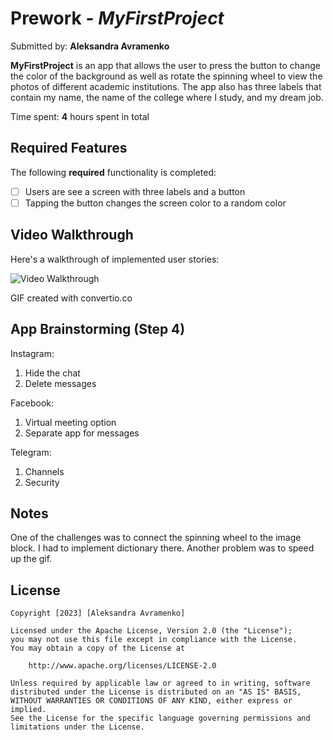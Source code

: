 # Prework - *MyFirstProject*

Submitted by: **Aleksandra Avramenko**

**MyFirstProject** is an app that allows the user to press the button to change the color of the background as well as rotate the spinning wheel to view the photos of different academic institutions. The app also has three labels that contain my name, the name of the college where I study, and my dream job.

Time spent: **4** hours spent in total

## Required Features

The following **required** functionality is completed:

- [ ] Users are see a screen with three labels and a button
- [ ] Tapping the button changes the screen color to a random color
 
## Video Walkthrough

Here's a walkthrough of implemented user stories:

<img src='https://github.com/28flexi06/codepath-prework/blob/main/prework.gif' title='Video Walkthrough' width='' alt='Video Walkthrough' />

<!-- Replace this with whatever GIF tool you used! -->
GIF created with convertio.co
<!-- Recommended tools:
[Kap](https://getkap.co/) for macOS
[ScreenToGif](https://www.screentogif.com/) for Windows
[peek](https://github.com/phw/peek) for Linux. -->

## App Brainstorming (Step 4)

Instagram:
1. Hide the chat
2. Delete messages

Facebook:
1. Virtual meeting  option
2. Separate app for messages

Telegram:
1. Channels
2. Security

## Notes

One of the challenges was to connect the spinning wheel to the image block. I had to implement dictionary there. Another problem was to speed up the gif.

## License

    Copyright [2023] [Aleksandra Avramenko]

    Licensed under the Apache License, Version 2.0 (the "License");
    you may not use this file except in compliance with the License.
    You may obtain a copy of the License at

        http://www.apache.org/licenses/LICENSE-2.0

    Unless required by applicable law or agreed to in writing, software
    distributed under the License is distributed on an "AS IS" BASIS,
    WITHOUT WARRANTIES OR CONDITIONS OF ANY KIND, either express or implied.
    See the License for the specific language governing permissions and
    limitations under the License.
